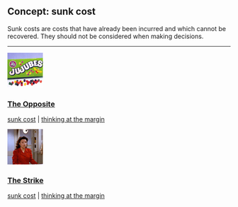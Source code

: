 ## Concept: sunk cost

Sunk costs are costs that have already been incurred and which cannot be recovered. They should not be considered when making decisions.

<hr>
<div class="clip-listing">
<img src="media/icons/opposite.jpg" alt="The Opposite icon">

### [The Opposite](../clip/54/)

[sunk cost](/concept/sunk-cost/) | [thinking at the margin](/concept/thinking-at-the-margin/)
</div>

<div class="clip-listing">
<img src="media/icons/strike_clip1.jpg" alt="The Strike icon">

### [The Strike](../clip/88/)

[sunk cost](/concept/sunk-cost/) | [thinking at the margin](/concept/thinking-at-the-margin/)
</div>

